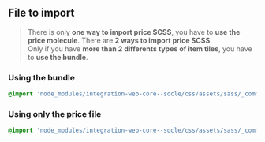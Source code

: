 ## File to import

> There is only **one way to import price SCSS**, you have to **use the price molecule**.
> There are **2 ways to import price SCSS**. <br >Only if you have **more than 2 differents types of item tiles**, you have to **use the bundle**.

### Using the bundle

```scss
@import 'node_modules/integration-web-core--socle/css/assets/sass/_common/10-bundles/item-tile.bundle';
```

### Using only the price file

```scss
@import 'node_modules/integration-web-core--socle/css/assets/sass/_common/06-molecules/price.molecules';
```
